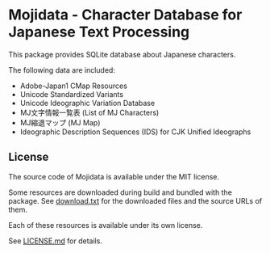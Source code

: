 # Mojidata - Character Database for Japanese Text Processing

This package provides SQLite database about Japanese characters.

The following data are included:

- Adobe-Japan1 CMap Resources
- Unicode Standardized Variants
- Unicode Ideographic Variation Database
- MJ文字情報一覧表 (List of MJ Characters)
- MJ縮退マップ (MJ Map)
- Ideographic Description Sequences (IDS) for CJK Unified Ideographs

## License

The source code of Mojidata is available under the MIT license.

Some resources are downloaded during build and bundled with the
package. See [download.txt](download.txt) for the downloaded files and the source URLs of them.

Each of these resources is available under its own license.

See [LICENSE.md](LICENSE.md) for details.
